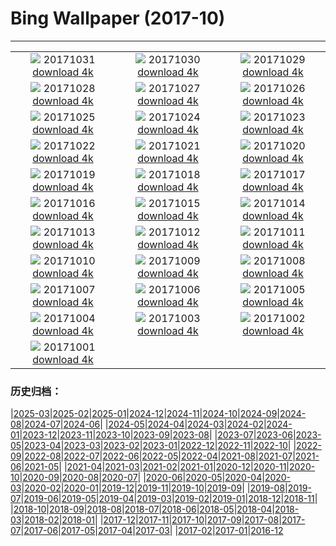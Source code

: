 # Bing Wallpaper (2017-10)
**************
| | | |
| :----: | :----: | :----: |
| ![](https://www.bing.com/az/hprichbg/rb/Uummannaq_ZH-CN11265049839_1920x1080.jpg) 20171031 [download 4k](https://www.bing.com/az/hprichbg/rb/Uummannaq_ZH-CN11265049839_UHD.jpg) | ![](https://www.bing.com/az/hprichbg/rb/HauntedGallery_ZH-CN7884856477_1920x1080.jpg) 20171030 [download 4k](https://www.bing.com/az/hprichbg/rb/HauntedGallery_ZH-CN7884856477_UHD.jpg) | ![](https://www.bing.com/az/hprichbg/rb/InspirationPoint_ZH-CN7836594587_1920x1080.jpg) 20171029 [download 4k](https://www.bing.com/az/hprichbg/rb/InspirationPoint_ZH-CN7836594587_UHD.jpg) |
| ![](https://www.bing.com/az/hprichbg/rb/KyrgyzstanCat_ZH-CN10422392512_1920x1080.jpg) 20171028 [download 4k](https://www.bing.com/az/hprichbg/rb/KyrgyzstanCat_ZH-CN10422392512_UHD.jpg) | ![](https://www.bing.com/az/hprichbg/rb/Cotoneaster_ZH-CN13904488642_1920x1080.jpg) 20171027 [download 4k](https://www.bing.com/az/hprichbg/rb/Cotoneaster_ZH-CN13904488642_UHD.jpg) | ![](https://www.bing.com/az/hprichbg/rb/KemeriBog_ZH-CN10588444178_1920x1080.jpg) 20171026 [download 4k](https://www.bing.com/az/hprichbg/rb/KemeriBog_ZH-CN10588444178_UHD.jpg) |
| ![](https://www.bing.com/az/hprichbg/rb/HallstattAustria_ZH-CN10534000934_1920x1080.jpg) 20171025 [download 4k](https://www.bing.com/az/hprichbg/rb/HallstattAustria_ZH-CN10534000934_UHD.jpg) | ![](https://www.bing.com/az/hprichbg/rb/TahquamenonFalls_ZH-CN9860471458_1920x1080.jpg) 20171024 [download 4k](https://www.bing.com/az/hprichbg/rb/TahquamenonFalls_ZH-CN9860471458_UHD.jpg) | ![](https://www.bing.com/az/hprichbg/rb/CatBaBoats_ZH-CN10815977512_1920x1080.jpg) 20171023 [download 4k](https://www.bing.com/az/hprichbg/rb/CatBaBoats_ZH-CN10815977512_UHD.jpg) |
| ![](https://www.bing.com/az/hprichbg/rb/Forest_ZH-CN16430313748_1920x1080.jpg) 20171022 [download 4k](https://www.bing.com/az/hprichbg/rb/Forest_ZH-CN16430313748_UHD.jpg) | ![](https://www.bing.com/az/hprichbg/rb/AmalfiCathedral_ZH-CN9007250446_1920x1080.jpg) 20171021 [download 4k](https://www.bing.com/az/hprichbg/rb/AmalfiCathedral_ZH-CN9007250446_UHD.jpg) | ![](https://www.bing.com/az/hprichbg/rb/HawaiiWave_ZH-CN13164844408_1920x1080.jpg) 20171020 [download 4k](https://www.bing.com/az/hprichbg/rb/HawaiiWave_ZH-CN13164844408_UHD.jpg) |
| ![](https://www.bing.com/az/hprichbg/rb/LaGrandeNomade_ZH-CN10098798714_1920x1080.jpg) 20171019 [download 4k](https://www.bing.com/az/hprichbg/rb/LaGrandeNomade_ZH-CN10098798714_UHD.jpg) | ![](https://www.bing.com/az/hprichbg/rb/GreatSaltLake_ZH-CN12553220159_1920x1080.jpg) 20171018 [download 4k](https://www.bing.com/az/hprichbg/rb/GreatSaltLake_ZH-CN12553220159_UHD.jpg) | ![](https://www.bing.com/az/hprichbg/rb/Consuegra_ZH-CN10542201464_1920x1080.jpg) 20171017 [download 4k](https://www.bing.com/az/hprichbg/rb/Consuegra_ZH-CN10542201464_UHD.jpg) |
| ![](https://www.bing.com/az/hprichbg/rb/ElkValleyVideo_ZH-CN7645555683_1920x1080.jpg) 20171016 [download 4k](https://www.bing.com/az/hprichbg/rb/ElkValleyVideo_ZH-CN7645555683_UHD.jpg) | ![](https://www.bing.com/az/hprichbg/rb/ElandAntelope_ZH-CN15342367318_1920x1080.jpg) 20171015 [download 4k](https://www.bing.com/az/hprichbg/rb/ElandAntelope_ZH-CN15342367318_UHD.jpg) | ![](https://www.bing.com/az/hprichbg/rb/DerwentDam_ZH-CN8389406299_1920x1080.jpg) 20171014 [download 4k](https://www.bing.com/az/hprichbg/rb/DerwentDam_ZH-CN8389406299_UHD.jpg) |
| ![](https://www.bing.com/az/hprichbg/rb/ScreechOwl_ZH-CN8838787484_1920x1080.jpg) 20171013 [download 4k](https://www.bing.com/az/hprichbg/rb/ScreechOwl_ZH-CN8838787484_UHD.jpg) | ![](https://www.bing.com/az/hprichbg/rb/CoastalBeech_ZH-CN8739604309_1920x1080.jpg) 20171012 [download 4k](https://www.bing.com/az/hprichbg/rb/CoastalBeech_ZH-CN8739604309_UHD.jpg) | ![](https://www.bing.com/az/hprichbg/rb/LittleAuks_ZH-CN9796184036_1920x1080.jpg) 20171011 [download 4k](https://www.bing.com/az/hprichbg/rb/LittleAuks_ZH-CN9796184036_UHD.jpg) |
| ![](https://www.bing.com/az/hprichbg/rb/Rapadalen_ZH-CN11779950174_1920x1080.jpg) 20171010 [download 4k](https://www.bing.com/az/hprichbg/rb/Rapadalen_ZH-CN11779950174_UHD.jpg) | ![](https://www.bing.com/az/hprichbg/rb/SoyuzReturn_ZH-CN9848773206_1920x1080.jpg) 20171009 [download 4k](https://www.bing.com/az/hprichbg/rb/SoyuzReturn_ZH-CN9848773206_UHD.jpg) | ![](https://www.bing.com/az/hprichbg/rb/OrionNebula_ZH-CN10007648454_1920x1080.jpg) 20171008 [download 4k](https://www.bing.com/az/hprichbg/rb/OrionNebula_ZH-CN10007648454_UHD.jpg) |
| ![](https://www.bing.com/az/hprichbg/rb/Mapleleaf_ZH-CN9491310356_1920x1080.jpg) 20171007 [download 4k](https://www.bing.com/az/hprichbg/rb/Mapleleaf_ZH-CN9491310356_UHD.jpg) | ![](https://www.bing.com/az/hprichbg/rb/VallesMarineris_ZH-CN10598461085_1920x1080.jpg) 20171006 [download 4k](https://www.bing.com/az/hprichbg/rb/VallesMarineris_ZH-CN10598461085_UHD.jpg) | ![](https://www.bing.com/az/hprichbg/rb/SweetChestnut_ZH-CN10220364928_1920x1080.jpg) 20171005 [download 4k](https://www.bing.com/az/hprichbg/rb/SweetChestnut_ZH-CN10220364928_UHD.jpg) |
| ![](https://www.bing.com/az/hprichbg/rb/SXSWTelescope_ZH-CN10124722940_1920x1080.jpg) 20171004 [download 4k](https://www.bing.com/az/hprichbg/rb/SXSWTelescope_ZH-CN10124722940_UHD.jpg) | ![](https://www.bing.com/az/hprichbg/rb/Mooncake_ZH-CN10274798301_1920x1080.jpg) 20171003 [download 4k](https://www.bing.com/az/hprichbg/rb/Mooncake_ZH-CN10274798301_UHD.jpg) | ![](https://www.bing.com/az/hprichbg/rb/TimiderteKasbah_ZH-CN11865163382_1920x1080.jpg) 20171002 [download 4k](https://www.bing.com/az/hprichbg/rb/TimiderteKasbah_ZH-CN11865163382_UHD.jpg) |
| ![](https://www.bing.com/az/hprichbg/rb/RioGrandeCottonwood_ZH-CN10631006696_1920x1080.jpg) 20171001 [download 4k](https://www.bing.com/az/hprichbg/rb/RioGrandeCottonwood_ZH-CN10631006696_UHD.jpg) |  |  |

### 历史归档：

|[2025-03](/../2025-03/2025-03.md)|[2025-02](/../2025-02/2025-02.md)|[2025-01](/../2025-01/2025-01.md)|[2024-12](/../2024-12/2024-12.md)|[2024-11](/../2024-11/2024-11.md)|[2024-10](/../2024-10/2024-10.md)|[2024-09](/../2024-09/2024-09.md)|[2024-08](/../2024-08/2024-08.md)|[2024-07](/../2024-07/2024-07.md)|[2024-06](/../2024-06/2024-06.md)|
|[2024-05](/../2024-05/2024-05.md)|[2024-04](/../2024-04/2024-04.md)|[2024-03](/../2024-03/2024-03.md)|[2024-02](/../2024-02/2024-02.md)|[2024-01](/../2024-01/2024-01.md)|[2023-12](/../2023-12/2023-12.md)|[2023-11](/../2023-11/2023-11.md)|[2023-10](/../2023-10/2023-10.md)|[2023-09](/../2023-09/2023-09.md)|[2023-08](/../2023-08/2023-08.md)|
|[2023-07](/../2023-07/2023-07.md)|[2023-06](/../2023-06/2023-06.md)|[2023-05](/../2023-05/2023-05.md)|[2023-04](/../2023-04/2023-04.md)|[2023-03](/../2023-03/2023-03.md)|[2023-02](/../2023-02/2023-02.md)|[2023-01](/../2023-01/2023-01.md)|[2022-12](/../2022-12/2022-12.md)|[2022-11](/../2022-11/2022-11.md)|[2022-10](/../2022-10/2022-10.md)|
|[2022-09](/../2022-09/2022-09.md)|[2022-08](/../2022-08/2022-08.md)|[2022-07](/../2022-07/2022-07.md)|[2022-06](/../2022-06/2022-06.md)|[2022-05](/../2022-05/2022-05.md)|[2022-04](/../2022-04/2022-04.md)|[2021-08](/../2021-08/2021-08.md)|[2021-07](/../2021-07/2021-07.md)|[2021-06](/../2021-06/2021-06.md)|[2021-05](/../2021-05/2021-05.md)|
|[2021-04](/../2021-04/2021-04.md)|[2021-03](/../2021-03/2021-03.md)|[2021-02](/../2021-02/2021-02.md)|[2021-01](/../2021-01/2021-01.md)|[2020-12](/../2020-12/2020-12.md)|[2020-11](/../2020-11/2020-11.md)|[2020-10](/../2020-10/2020-10.md)|[2020-09](/../2020-09/2020-09.md)|[2020-08](/../2020-08/2020-08.md)|[2020-07](/../2020-07/2020-07.md)|
|[2020-06](/../2020-06/2020-06.md)|[2020-05](/../2020-05/2020-05.md)|[2020-04](/../2020-04/2020-04.md)|[2020-03](/../2020-03/2020-03.md)|[2020-02](/../2020-02/2020-02.md)|[2020-01](/../2020-01/2020-01.md)|[2019-12](/../2019-12/2019-12.md)|[2019-11](/../2019-11/2019-11.md)|[2019-10](/../2019-10/2019-10.md)|[2019-09](/../2019-09/2019-09.md)|
|[2019-08](/../2019-08/2019-08.md)|[2019-07](/../2019-07/2019-07.md)|[2019-06](/../2019-06/2019-06.md)|[2019-05](/../2019-05/2019-05.md)|[2019-04](/../2019-04/2019-04.md)|[2019-03](/../2019-03/2019-03.md)|[2019-02](/../2019-02/2019-02.md)|[2019-01](/../2019-01/2019-01.md)|[2018-12](/../2018-12/2018-12.md)|[2018-11](/../2018-11/2018-11.md)|
|[2018-10](/../2018-10/2018-10.md)|[2018-09](/../2018-09/2018-09.md)|[2018-08](/../2018-08/2018-08.md)|[2018-07](/../2018-07/2018-07.md)|[2018-06](/../2018-06/2018-06.md)|[2018-05](/../2018-05/2018-05.md)|[2018-04](/../2018-04/2018-04.md)|[2018-03](/../2018-03/2018-03.md)|[2018-02](/../2018-02/2018-02.md)|[2018-01](/../2018-01/2018-01.md)|
|[2017-12](/../2017-12/2017-12.md)|[2017-11](/../2017-11/2017-11.md)|[2017-10](/2017-10.md)|[2017-09](/../2017-09/2017-09.md)|[2017-08](/../2017-08/2017-08.md)|[2017-07](/../2017-07/2017-07.md)|[2017-06](/../2017-06/2017-06.md)|[2017-05](/../2017-05/2017-05.md)|[2017-04](/../2017-04/2017-04.md)|[2017-03](/../2017-03/2017-03.md)|
|[2017-02](/../2017-02/2017-02.md)|[2017-01](/../2017-01/2017-01.md)|[2016-12](/../2016-12/2016-12.md)